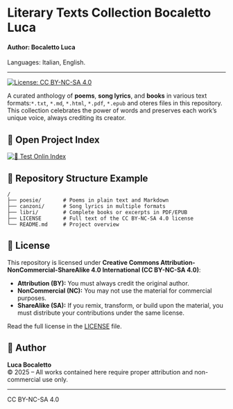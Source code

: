 # Literary Texts Collection Bocaletto Luca
#### Author: Bocaletto Luca

Languages: Italian, English.

---

[![License: CC BY-NC-SA 4.0](https://licensebuttons.net/l/by-nc-sa/4.0/80x15.png)](https://creativecommons.org/licenses/by-nc-sa/4.0/)

A curated anthology of **poems**, **song lyrics**, and **books** in various text formats:`*.txt`, `*.md`, `*.html`, `*.pdf`, `*.epub` and oteres files in this repository. This collection celebrates the power of words and preserves each work’s unique voice, always crediting its creator.

## 🚀 Open Project Index

[![🚀 Test Onlin Index](https://img.shields.io/badge/🚀-Open_Test_Onlin_Index-blue?style=for-the-badge)](https://bocaletto-luca.github.io/LiteraryTexts/index.html)

## 📂 Repository Structure Example

```
/
├── poesie/       # Poems in plain text and Markdown
├── canzoni/      # Song lyrics in multiple formats
├── libri/        # Complete books or excerpts in PDF/EPUB
├── LICENSE       # Full text of the CC BY-NC-SA 4.0 license
└── README.md     # Project overview
```

## 📜 License

This repository is licensed under **Creative Commons Attribution-NonCommercial-ShareAlike 4.0 International (CC BY-NC-SA 4.0)**:

- **Attribution (BY):** You must always credit the original author.
- **NonCommercial (NC):** You may not use the material for commercial purposes.
- **ShareAlike (SA):** If you remix, transform, or build upon the material, you must distribute your contributions under the same license.

Read the full license in the [LICENSE](LICENSE) file.

## 👤 Author

**Luca Bocaletto**  
© 2025 – All works contained here require proper attribution and non-commercial use only.  

---

CC BY-NC-SA 4.0
